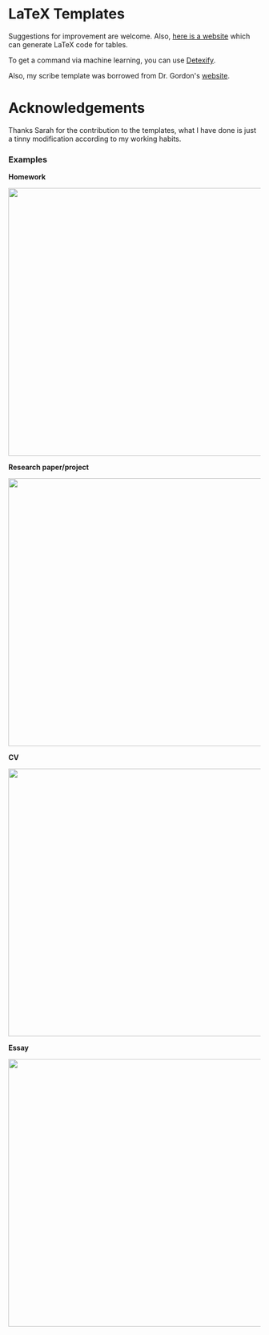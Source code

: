 # LaTeX Templates

Suggestions for improvement are welcome. Also, [here is a website](https://www.tablesgenerator.com) which can generate LaTeX code for tables.

To get a command via machine learning, you can use [Detexify](http://detexify.kirelabs.org/classify.html). 

Also, my scribe template was borrowed from Dr. Gordon's [website](https://www.cs.cmu.edu/~ggordon/10725-F12/template.tex).

# Acknowledgements

Thanks Sarah for the contribution to the templates, what I have done is just a tinny modification according to my working habits.

### Examples


**Homework**

<kbd><a href="#"><img src="https://user-images.githubusercontent.com/6864298/50462121-2b010980-0951-11e9-8afa-55f683865f0a.png" width="535"></kbd></a>

<!---<a href="#"><img src="https://user-images.githubusercontent.com/6864298/50462122-2b99a000-0951-11e9-908c-36710d13519f.png" width="535" style="border:1px solid black"/></a>--->


**Research paper/project**

<kbd><a href="#"><img src="https://user-images.githubusercontent.com/6864298/50461912-df9a2b80-094f-11e9-8fa2-edac64ef2a9e.png" width="535"/></kbd></a>


**CV**

<kbd><a href="#"><img src="https://user-images.githubusercontent.com/6864298/50462065-d5c4f800-0950-11e9-8db9-bf004d04c211.png" width="535"/></kbd></a>


**Essay**

<kbd><a href="#"><img src="https://user-images.githubusercontent.com/6864298/50462050-c180fb00-0950-11e9-9880-a7f19ee26d3f.png" width="535"/></kbd></a>

